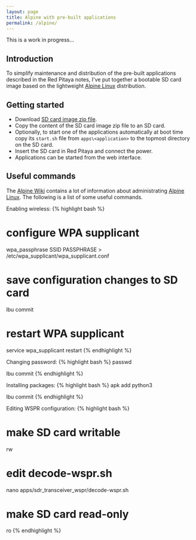 ```yaml
---
layout: page
title: Alpine with pre-built applications
permalink: /alpine/
---
```


This is a work in progress...

Introduction
-----

To simplify maintenance and distribution of the pre-built applications described in the Red Pitaya notes, I've put together a bootable SD card image based on the lightweight [Alpine Linux](https://alpinelinux.org) distribution.

Getting started
-----

 - Download [SD card image zip file](https://www.dropbox.com/sh/5fy49wae6xwxa8a/AACQTJG2DcrgOTdjrsRqY_Wla/red-pitaya-alpine-3.6-armhf-20170910.zip?dl=1).
 - Copy the content of the SD card image zip file to an SD card.
 - Optionally, to start one of the applications automatically at boot time copy its `start.sh` file from `apps\<application>` to the topmost directory on the SD card.
 - Insert the SD card in Red Pitaya and connect the power.
 - Applications can be started from the web interface.

Useful commands
-----

The [Alpine Wiki](http://wiki.alpinelinux.org) contains a lot of information about administrating [Alpine Linux](https://alpinelinux.org). The following is a list of some useful commands.

Enabling wireless:
{% highlight bash %}
# configure WPA supplicant
wpa_passphrase SSID PASSPHRASE > /etc/wpa_supplicant/wpa_supplicant.conf

# save configuration changes to SD card
lbu commit

# restart WPA supplicant
service wpa_supplicant restart
{% endhighlight %}

Changing password:
{% highlight bash %}
passwd

lbu commit
{% endhighlight %}

Installing packages:
{% highlight bash %}
apk add python3

lbu commit
{% endhighlight %}

Editing WSPR configuration:
{% highlight bash %}
# make SD card writable
rw

# edit decode-wspr.sh
nano apps/sdr_transceiver_wspr/decode-wspr.sh

# make SD card read-only
ro
{% endhighlight %}
